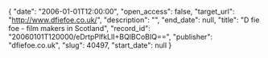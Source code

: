 {
  "date": "2006-01-01T12:00:00", 
  "open_access": false, 
  "target_url": "http://www.dfiefoe.co.uk/", 
  "description": "", 
  "end_date": null, 
  "title": "D fie foe - film makers in Scotland", 
  "record_id": "20060101T120000/eDrtpPlfkLlI+BQlBCoBIQ==", 
  "publisher": "dfiefoe.co.uk", 
  "slug": 40497, 
  "start_date": null
}

